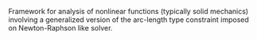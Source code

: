 Framework for analysis of nonlinear functions (typically solid mechanics) involving a generalized version of the arc-length type constraint imposed on Newton-Raphson like solver.
